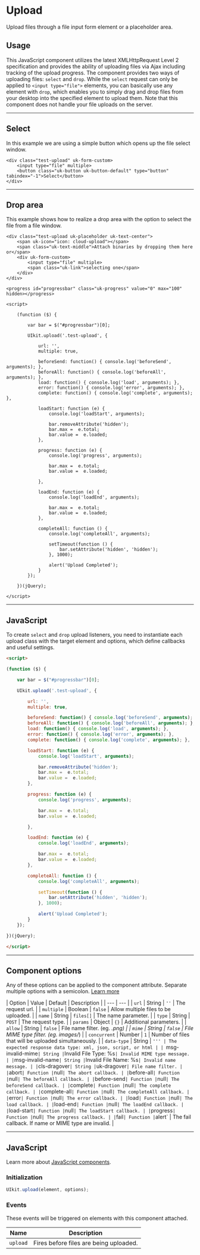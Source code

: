 # Upload

<p class="uk-text-lead">Upload files through a file input form element or a placeholder area.</p>

## Usage

This JavaScript component utilizes the latest XMLHttpRequest Level 2 specification and provides the ability of uploading files via Ajax including tracking of the upload progress. The component provides two ways of uploading files: `select` and `drop`. While the `select` request can only be applied to `<input type="file">` elements, you can basically use any element with `drop`, which enables you to simply drag and drop files from your desktop into the specified element to upload them. Note that this component does not handle your file uploads on the server.

***

## Select

In this example we are using a simple button which opens up the file select window.

```example
<div class="test-upload" uk-form-custom>
    <input type="file" multiple>
    <button class="uk-button uk-button-default" type="button" tabindex="-1">Select</button>
</div>
```

***

## Drop area

This example shows how to realize a drop area with the option to select the file from a file window.

```example
<div class="test-upload uk-placeholder uk-text-center">
    <span uk-icon="icon: cloud-upload"></span>
    <span class="uk-text-middle">Attach binaries by dropping them here or</span>
    <div uk-form-custom>
        <input type="file" multiple>
        <span class="uk-link">selecting one</span>
    </div>
</div>

<progress id="progressbar" class="uk-progress" value="0" max="100" hidden></progress>

<script>

    (function ($) {
    
        var bar = $("#progressbar")[0];
    
        UIkit.upload('.test-upload', {
    
            url: '',
            multiple: true,
    
            beforeSend: function() { console.log('beforeSend', arguments); },
            beforeAll: function() { console.log('beforeAll', arguments); },
            load: function() { console.log('load', arguments); },
            error: function() { console.log('error', arguments); },
            complete: function() { console.log('complete', arguments); },
    
            loadStart: function (e) {
                console.log('loadStart', arguments);
    
                bar.removeAttribute('hidden');
                bar.max =  e.total;
                bar.value =  e.loaded;
            },
    
            progress: function (e) {
                console.log('progress', arguments);
    
                bar.max =  e.total;
                bar.value =  e.loaded;
    
            },
    
            loadEnd: function (e) {
                console.log('loadEnd', arguments);
    
                bar.max =  e.total;
                bar.value =  e.loaded;
            },
    
            completeAll: function () {
                console.log('completeAll', arguments);
    
                setTimeout(function () {
                    bar.setAttribute('hidden', 'hidden');
                }, 1000);
    
                alert('Upload Completed');
            }
        });
    
    })(jQuery);

</script>

```

***

## JavaScript

To create `select` and `drop` upload listeners, you need to instantiate each upload class with the target element and options, which define callbacks and useful settings.

```html
<script>

(function ($) {

    var bar = $("#progressbar")[0];

    UIkit.upload('.test-upload', {

        url: '',
        multiple: true,

        beforeSend: function() { console.log('beforeSend', arguments); },
        beforeAll: function() { console.log('beforeAll', arguments); },
        load: function() { console.log('load', arguments); },
        error: function() { console.log('error', arguments); },
        complete: function() { console.log('complete', arguments); },

        loadStart: function (e) {
            console.log('loadStart', arguments);

            bar.removeAttribute('hidden');
            bar.max =  e.total;
            bar.value =  e.loaded;
        },

        progress: function (e) {
            console.log('progress', arguments);

            bar.max =  e.total;
            bar.value =  e.loaded;

        },

        loadEnd: function (e) {
            console.log('loadEnd', arguments);

            bar.max =  e.total;
            bar.value =  e.loaded;
        },

        completeAll: function () {
            console.log('completeAll', arguments);

            setTimeout(function () {
                bar.setAttribute('hidden', 'hidden');
            }, 1000);

            alert('Upload Completed');
        }
    });

})(jQuery);

</script>
```

***

## Component options

Any of these options can be applied to the component attribute. Separate multiple options with a semicolon. [Learn more](javascript.md#component-configuration)

| Option | Value | Default | Description |
| --- | --- |
| `url` | String | `''` | The request url. |
| `multiple` | Boolean | `false` | Allow multiple files to be uploaded. |
| `name` | String | `files[]` | The name parameter. |
| `type` | String | `POST` | The request type. |
| `params` | Object | `{}` | Additional parameters. |
| `allow` | String | `false` | File name filter. (eg. *.png) |
| `mime` | String | `false` | File MIME type filter. (eg. images/*) |
| `concurrent` | Number | `1` | Number of files that will be uploaded simultaneously. |
| `data-type` | String | `''' | The expected response data type: xml, json, script, or html |
| `msg-invalid-mime` | String | `Invalid File Type: %s` | Invalid MIME type message. |
| `msg-invalid-name` | String | `Invalid File Name: %s` | Invalid name message. |
| `cls-dragover` | String | `uk-dragover` | File name filter. |
| `abort` | Function | `null` | The abort callback. |
| `before-all` | Function | `null` | The beforeAll callback. |
| `before-send` | Function | `null` | The beforeSend callback. |
| `complete` | Function | `null` | The complete callback. |
| `complete-all` | Function | `null` | The completeAll callback. |
| `error` | Function | `null` | The error callback. |
| `load` | Function | `null` | The load callback. |
| `load-end` | Function | `null` | The loadEnd callback. |
| `load-start` | Function | `null` | The loadStart callback. |
| `progress` | Function | `null` | The progress callback. |
| `fail` | Function | `alert` | The fail callback. If name or MIME type are invalid. |

***

## JavaScript

Learn more about [JavaScript components](javascript.md#programmatic-use).

### Initialization

```js
UIkit.upload(element, options);
```

### Events

These events will be triggered on elements with this component attached.

| Name | Description |
| --- | --- |
| `upload` | Fires before files are being uploaded. |
